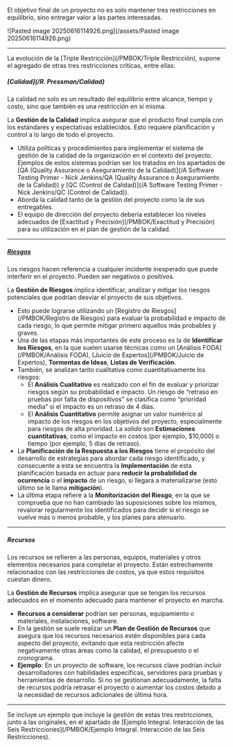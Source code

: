 El objetivo final de un proyecto no es solo mantener tres restricciones en equilibrio, sino entregar valor a las partes interesadas.

![Pasted image 20250616114926.png](/assets/Pasted image 20250616114926.png)
****
La evolución de la [Triple Restricción](/PMBOK/Triple Restricción), supone el agregado de otras tres restricciones críticas, entre ellas:
##### **[Calidad](/R. Pressman/Calidad)**
La calidad no solo es un resultado del equilibrio entre alcance, tiempo y costo, sino que también es una restricción en sí misma. 

La **Gestión de la Calidad** implica asegurar que el producto final cumpla con los estándares y expectativas establecidos. Esto requiere planificación y control a lo largo de todo el proyecto.

- Utiliza políticas y procedimientos para implementar el sistema de gestión de la calidad de la organización en el contexto del proyecto. Ejemplos de estos sistemas podrían ser los tratados en los apartados de [QA (Quality Assurance o Aseguramiento de la Calidad)](/A Software Testing Primer - Nick Jenkins/QA (Quality Assurance o Aseguramiento de la Calidad)) y [QC (Control de Calidad)](/A Software Testing Primer - Nick Jenkins/QC (Control de Calidad)).
- Aborda la calidad tanto de la gestión del proyecto como la de sus entregables.
- El equipo de dirección del proyecto debería establecer los niveles adecuados de [Exactitud y Precisión](/PMBOK/Exactitud y Precisión) para su utilización en el plan de gestión de la calidad.
****
##### **[Riesgos](/PMBOK/Riesgos)**
Los riesgos hacen referencia a cualquier incidente inesperado que puede interferir en el proyecto. Pueden ser negativos o positivos.

La **Gestión de Riesgos** implica identificar, analizar y mitigar los riesgos potenciales que podrían desviar el proyecto de sus objetivos. 

- Esto puede lograrse utilizando un [Registro de Riesgos](/PMBOK/Registro de Riesgos) para evaluar la probabilidad e impacto de cada riesgo, lo que permite mitigar primero aquellos más probables y graves.
- Una de las etapas más importantes de este proceso es la de **Identificar los Riesgos**, en la que suelen usarse técnicas como un [Análisis FODA](/PMBOK/Análisis FODA), [Juicio de Expertos](/PMBOK/Juicio de Expertos), **Tormentas de Ideas**, **Listas de Verificación**.
- También, se analizan tanto cualitativa como cuantitativamente los riesgos:
	- El **Análisis Cualitativo** es realizado con el fin de evaluar y priorizar riesgos según su probabilidad e impacto. Un riesgo de “retraso en pruebas por falta de dispositivos” se clasifica como “prioridad media” si el impacto es un retraso de 4 días.
	- El **Análisis Cuantitativo** permite asignar un valor numérico al impacto de los riesgos en los objetivos del proyecto, especialmente para riesgos de alta prioridad. La *salida* son **Estimaciones cuantitativas**, como el impacto en costos (por ejemplo, $10,000) o tiempo (por ejemplo, 5 días de retraso).
- La **Planificación de la Respuesta a los Riesgos** tiene el propósito del desarrollo de estrategias para abordar cada riesgo identificado, y consecuente a esta se encuentra la **Implementación** de esta planificación basada en actuar para **reducir la probabilidad de ocurrencia** o el **impacto** de un riesgo, si llegara a materializarse (esto último se le llama **mitigación**).
- La última etapa refiere a la **Monitorización del Riesgo**, en la que se comprueba que no han cambiado las suposiciones sobre los mismos, revalorar regularmente los identificados para decidir si el riesgo se vuelve más o menos probable, y los planes para atenuarlo.
****
##### **Recursos**
Los recursos se refieren a las personas, equipos, materiales y otros elementos necesarios para completar el proyecto. Están estrechamente relacionados con las restricciones de costos, ya que estos requisitos cuestan dinero. 

La **Gestión de Recursos** implica asegurar que se tengan los recursos adecuados en el momento adecuado para mantener el proyecto en marcha.

- **Recursos a considerar** podrían ser personas, equipamiento o materiales, instalaciones, software.
- En la gestión se suele realizar un **Plan de Gestión de Recursos** que asegura que los recursos necesarios estén disponibles para cada aspecto del proyecto, evitando que esta restricción afecte negativamente otras áreas como la calidad, el presupuesto o el cronograma.
- **Ejemplo**: En un proyecto de software, los recursos clave podrían incluir desarrolladores con habilidades específicas, servidores para pruebas y herramientas de desarrollo. Si no se gestionan adecuadamente, la falta de recursos podría retrasar el proyecto o aumentar los costos debido a la necesidad de recursos adicionales de última hora.
****
Se incluye un ejemplo que incluye la gestión de estas tres restricciones, junto a las originales, en el apartado de [Ejemplo Integral. Interacción de las Seis Restricciones](/PMBOK/Ejemplo Integral. Interacción de las Seis Restricciones).